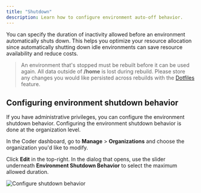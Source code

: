```yaml
---
title: "Shutdown"
description: Learn how to configure environment auto-off behavior.
---
```


You can specify the duration of inactivity allowed before an environment
automatically shuts down. This helps you optimize your resource allocation since
automatically shutting down idle environments can save resource availability and
reduce costs.

> An environment that's stopped must be rebuilt before it can be used again. All
> data outside of **/home** is lost during rebuild. Please store any changes you
> would like persisted across rebuilds with the
> [Dotfiles](../../environments/personalization.md) feature.

## Configuring environment shutdown behavior

If you have administrative privileges, you can configure the environment
shutdown behavior. Configuring the environment shutdown behavior is done at the
organization level.

In the Coder dashboard, go to **Manage** > **Organizations** and choose the
organization you'd like to modify.

Click **Edit** in the top-right. In the dialog that opens, use the slider
underneath **Environment Shutdown Behavior** to select the maximum allowed
duration.

![Configure shutdown behavior](../../assets/env-shutdown.png)
